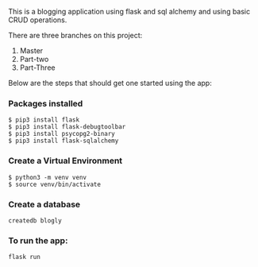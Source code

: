 This is a blogging application using flask and sql alchemy and using basic CRUD operations. 

There are three branches on this project:
1. Master
2. Part-two
3. Part-Three


Below are the steps that should get one started using the app:

### Packages installed
```console
$ pip3 install flask  
$ pip3 install flask-debugtoolbar   
$ pip3 install psycopg2-binary    
$ pip3 install flask-sqlalchemy
```
### Create a Virtual Environment

```console
$ python3 -m venv venv
$ source venv/bin/activate
```


### Create a database

```console
createdb blogly
```

### To run the app:

```console
flask run 
```
